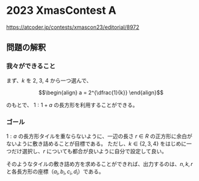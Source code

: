 # 2023 XmasContest A
https://atcoder.jp/contests/xmascon23/editorial/8972

## 問題の解釈
### 我々ができること
まず、$k$ を 2, 3, 4 から一つ選んで、

```math
\begin{align}
a = 2^{\dfrac{1}{k}}
\end{align}
```
のもとで、
$1 : 1+a$ の長方形を利用することができる。

### ゴール
$1:a$ の長方形タイルを重ならないように、一辺の長さ $r \in R$ の正方形に余白がないように敷き詰めることが目標である。
ただし、$k \in \lbrace 2, 3, 4 \rbrace$  をはじめに一つだけ選択し、$r$ についても都合が良いように自分で設定して良い。

そのようなタイルの敷き詰め方を求めることができれば、出力するのは、$n, k, r$ と各長方形の座標（$a_i, b_i, c_i, d_i$）である。

